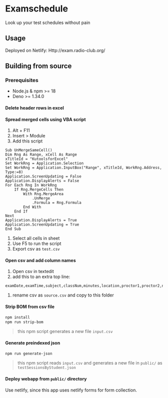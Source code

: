 # Examschedule
Look up your test schedules without pain

## Usage
Deployed on Netlify: Http://exam.radio-club.org/

## Building from source

### Prerequisites

- Node.js & npm >= 18
- Deno >= 1.34.0

#### Delete header rows in excel

#### Spread merged cells using VBA script

1. Alt + F11
2. Insert > Module
3. Add this script

```vba
Sub UnMergeSameCell()
Dim Rng As Range, xCell As Range
xTitleId = "KutoolsforExcel"
Set WorkRng = Application.Selection
Set WorkRng = Application.InputBox("Range", xTitleId, WorkRng.Address, Type:=8)
Application.ScreenUpdating = False
Application.DisplayAlerts = False
For Each Rng In WorkRng
    If Rng.MergeCells Then
        With Rng.MergeArea
            .UnMerge
            .Formula = Rng.Formula
        End With
    End If
Next
Application.DisplayAlerts = True
Application.ScreenUpdating = True
End Sub
```
<!-- credit: Extendoffice -->
1. Select all cells in sheet
2. Use F5 to run the script
3. Export csv as `test.csv`

#### Open csv and add column names

1. Open csv in textedit
2. add this to an extra top line:

```csv
examDate,examTime,subject,classNum,minutes,location,proctor1,proctor2,numOfStudents,s1,s2,s3,s4,s5,s6,s7,s8,s9,s10,s11,s12,s13,s14,s15,s16,s17,s18,s19,s20,s21,s22,s23,s24,s25,s26,s27,s28,s29,s30,s31,s32,s33,s34,s35,s36,s37,s38,s39,s40,s41,s42,s43,s44,s45
```

1. rename csv as `source.csv` and copy to this folder

#### Strip BOM from csv file

```bash
npm install
npm run strip-bom
```

> this npm script generates a new file `input.csv`

#### Generate preindexed json

```bash
npm run generate-json
```

> this npm script reads `input.csv` and generates a new file in `public/` as `testSessionsByStudent.json`

#### Deploy webapp from `public/` directory

Use netlify, since this app uses netlify forms for form collection.
